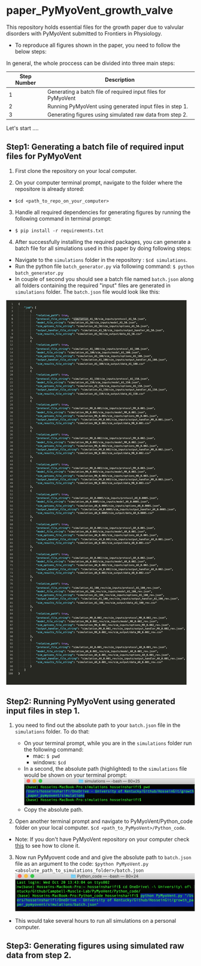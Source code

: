 # paper_PyMyoVent_growth_valve
This repository holds essential files for the growth paper due to valvular disorders with PyMyoVent submitted to Frontiers in Physiology. 

- To reproduce all figures shown in the paper, you need to follow the below steps:

In general, the whole proccess can be divided into three main steps:

| **Step Number** | **Description** |
| ------ | ------- |
| 1 | Generating a batch file of required input files for PyMyoVent |
| 2 | Running PyMyoVent using generated input files in step 1. |
| 3 | Generating figures using simulated raw data from step 2. |  

Let's start ....

## Step1: Generating a batch file of required input files for PyMyoVent

1. First clone the repository on your local computer.

2. On your computer terminal prompt, navigate to the folder where the repositore is already stored:
- `$cd <path_to_repo_on_your_computer>`

3. Handle all required dependencies for generating figures by running the following command in terminal prompt:
- `$ pip install -r requirements.txt`

4. After successfully installing the required packages, you can generate a batch file for all simulations used in this paper by doing following steps:  
- Navigate to the `simulations` folder in the repository : `$cd simulations`. 
- Run the python file `batch_generator.py` via following command:
`$ python batch_generator.py`
- In couple of second you should see a batch file named `batch.json` along all folders containing the required "input" files are generated in `simulations` folder. The `batch.json` file would look like this:

![batch](snapshots/batch.png)

## Step2: Running PyMyoVent using generated input files in step 1.
1. you need to find out the absolute path to your `batch.json` file in the `simulations` folder. To do that:

    - On your terminal prompt, while you are in the `simulations` folder run the following command: 
        - mac: `$ pwd` 
        - windows: `$cd`
    - In a second, the absolute path (highlighted) to the `simulations` file would be shown on your terminal prompt:
    ![abs_path](snapshots/abs_path.png)
    - Copy the absolute path.
2. Open another terminal prompt and navigate to PyMyoVent/Python_code folder on your local computer. 
`$cd <path_to_PyMyoVent>/Python_code`.

- Note: If you don't have PyMyoVent repository on your computer check [this](https://campbell-muscle-lab.github.io/PyMyoVent/pages/installation/installation.html) to see how to clone it.

3. Now run PyMyovent code and and give the absolute path to `batch.json` file as an argument to the code:
`$python PyMyoVent.py <absolute_path_to_simulations_folder>/batch.json`
![run_pymyovent](snapshots/run_pymyovent.png)
- This would take several hours to run all simulations on a personal computer. 

## Step3: Generating figures using simulated raw data from step 2.



